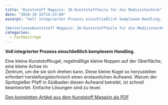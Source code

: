 ```yaml
---
title: "Kunststoff Magazin: 2K-Kunststoffteile für die Medizintechnik"
date: "2016-10-15T14:23:00"
excerpt: "Voll integrierter Prozess einschließlich komplexem Handling. Eine kleine Kunststoffkugel, regelmäßige kleine Noppen auf der Oberfläche, eine kleine Achse imZentrum, um die sie sich drehen kann. … 

[WeiterlesenKunststoff Magazin: 2K-Kunststoffteile für die Medizintechnik](https://pfaffgmbh.com/kunststoff-magazin-2k-kunststoffteile-medizintechnik/#more-694 "Kunststoff Magazin: 2K-Kunststoffteile für die Medizintechnik")"
categories:
  - Fachbeiträge
---
```

**Voll integrierter Prozess einschließlich komplexem Handling**.

Eine kleine Kunststoffkugel, regelmäßige kleine Noppen auf der Oberfläche, eine kleine Achse im  
Zentrum, um die sie sich drehen kann. Diese kleine Kugel so herzustellen erfordert herstellungstechnisch einen erstaunlichen Aufwand. Warum der Spritzgießer Pfaff in Südbaden diesen Aufwand betreibt, ist schnell beantwortet. Einfache Lösungen sind zu teuer.

[Den kompletten Artikel aus dem Kunststoff Magazin als PDF](https://pfaffgmbh.com/downloads/KM%5FOktober%5F2016%5FS26-28%5Fweb.pdf)
